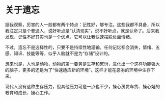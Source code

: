 # 关于遗忘

据我观察，厉害的人一般都有两个特点：记性好，够专注。这些我都不具备，所以我注定只是个普通人，说好听点是“认清现实”，说不好听点，就是认命了。后来我发现，记性不好其实也是一个优点，它可以让我快速摆脱负面情绪。

不过，遗忘不是选择性的，只要不是持续性地灌输，任何记忆都会消失，情绪、五感、知识、技能等等，似乎人脑就不是为“存储”设计的。

想来也是，人也是动物，动物的第一要务是生存和繁衍，进化出一个这样功能强大的脑子，更多的还是为了“快速适应新的环境”，这样才能在恶劣的环境中生存下来。

现代人没有这种生存压力，但其他压力可是一点也不少，操心房贷车贷、操心娃的教育和成长、操心工作。
